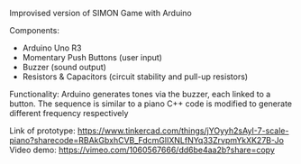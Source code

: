 Improvised version of SIMON Game with Arduino


Components:
- Arduino Uno R3
- Momentary Push Buttons (user input)
- Buzzer (sound output)
- Resistors & Capacitors (circuit stability and pull-up resistors)


Functionality:
Arduino generates tones via the buzzer, each linked to a button.
The sequence is similar to a piano
C++ code is modified to generate different frequency respectively



Link of prototype:
https://www.tinkercad.com/things/jYOyyh2sAyI-7-scale-piano?sharecode=RBAkGbxhCVB_FdcmGlIXNLfNYq33ZrvpmYkXK27B-Jo
Video demo:
https://vimeo.com/1060567666/dd6be4aa2b?share=copy
